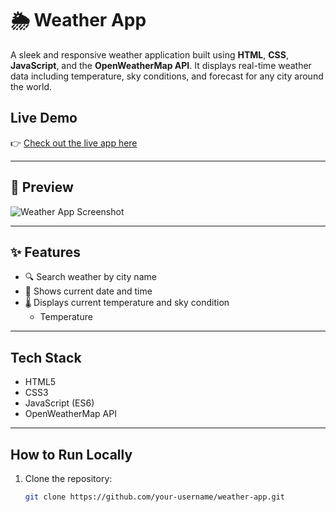 # 🌦️ Weather App

A sleek and responsive weather application built using **HTML**, **CSS**, **JavaScript**, and the **OpenWeatherMap API**. It displays real-time weather data including temperature, sky conditions, and  forecast for any city around the world.

##  Live Demo

👉 [Check out the live app here](https://weather-app-three-eta-17.vercel.app/)


---

## 📸 Preview

![Weather App Screenshot](https://github.com/user-attachments/assets/eca2bf9a-0b87-4445-900a-dcc09752a9bf)


---

## ✨ Features

- 🔍 Search weather by city name
- 📅 Shows current date and time
- 🌡️ Displays current temperature and sky condition
  - Temperature

---

##   Tech Stack

- HTML5  
- CSS3  
- JavaScript (ES6)  
- OpenWeatherMap API  

---

##   How to Run Locally

1. Clone the repository:
   ```bash
   git clone https://github.com/your-username/weather-app.git
